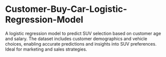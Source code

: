 # Customer-Buy-Car-Logistic-Regression-Model
A logistic regression model to predict SUV selection based on customer age and salary. The dataset includes customer demographics and vehicle choices, enabling accurate predictions and insights into SUV preferences. Ideal for marketing and sales strategies.
